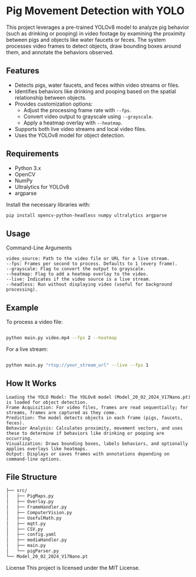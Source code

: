 
# Pig Movement Detection with YOLO

This project leverages a pre-trained YOLOv8 model to analyze pig behavior (such as drinking or pooping) in video footage by examining the proximity between pigs and objects like water faucets or feces. The system processes video frames to detect objects, draw bounding boxes around them, and annotate the behaviors observed.

## Features
- Detects pigs, water faucets, and feces within video streams or files.
- Identifies behaviors like drinking and pooping based on the spatial relationship between objects.
- Provides customization options:
  - Adjust the processing frame rate with `--fps`.
  - Convert video output to grayscale using `--grayscale`.
  - Apply a heatmap overlay with `--heatmap`.
- Supports both live video streams and local video files.
- Uses the YOLOv8 model for object detection.

## Requirements

- Python 3.x
- OpenCV
- NumPy
- Ultralytics for YOLOv8
- argparse

Install the necessary libraries with:

```bash
pip install opencv-python-headless numpy ultralytics argparse
```

## Usage
Command-Line Arguments

    video_source: Path to the video file or URL for a live stream.
    --fps: Frames per second to process. Defaults to 1 (every frame).
    --grayscale: Flag to convert the output to grayscale.
    --heatmap: Flag to add a heatmap overlay to the video.
    --live: Indicates if the video source is a live stream.
    --headless: Run without displaying video (useful for background processing).


## Example
To process a video file:

```bash

python main.py video.mp4 --fps 2 --heatmap
```

For a live stream:

```bash

python main.py "rtsp://your_stream_url" --live --fps 1
```

## How It Works

    Loading the YOLO Model: The YOLOv8 model (Model_20_02_2024_V17Nano.pt) is loaded for object detection.
    Frame Acquisition: For video files, frames are read sequentially; for streams, frames are captured as they come.
    Prediction: The model detects objects in each frame (pigs, faucets, feces).
    Behavior Analysis: Calculates proximity, movement vectors, and uses these to determine if behaviors like drinking or pooping are occurring.
    Visualization: Draws bounding boxes, labels behaviors, and optionally applies overlays like heatmaps.
    Output: Displays or saves frames with annotations depending on command-line options.


## File Structure
```bash
├── src/
│   ├── PigMaps.py
│   ├── Overlay.py
│   ├── FrameHandler.py
│   ├── ComputerVision.py
│   ├── UsefulMath.py
│   ├── mqtt.py
│   ├── CSV.py
│   ├── config.yaml
│   ├── mediaHandler.py
│   ├── main.py
│   └── pigParser.py
└── Model_20_02_2024_V17Nano.pt
```




License
This project is licensed under the MIT License.
